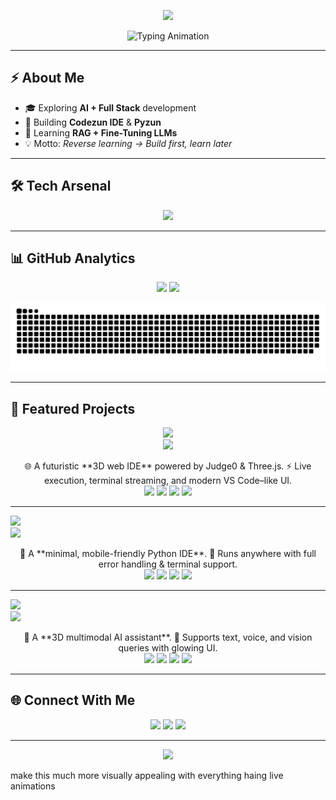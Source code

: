 <!-- Animated GitHub Profile README -->

<!-- Header Banner with Animation -->
<p align="center">
  <img src="https://capsule-render.vercel.app/api?type=waving&color=0:ff6ec4,100:7873f5&height=220&section=header&text=Hi%20👋,%20I'm%20Taizun&fontSize=45&fontAlignY=35&animation=twinkling&fontColor=ffffff"/>
</p>

<!-- Typing SVG -->
<p align="center">
  <img src="https://readme-typing-svg.herokuapp.com?font=Fira+Code&weight=600&size=24&duration=4000&pause=1000&color=FF6EC4&center=true&vCenter=true&width=600&lines=Engineering+Student+%7C+AI+Developer;Building+Generative+AI+Apps;Founder+of+Drapels" alt="Typing Animation" />
</p>

---

## ⚡ About Me  
- 🎓 Exploring **AI + Full Stack** development  
- 🚀 Building **Codezun IDE** & **Pyzun**  
- 🌱 Learning **RAG + Fine-Tuning LLMs**  
- 💡 Motto: *Reverse learning → Build first, learn later*  

---

## 🛠️ Tech Arsenal  
<p align="center">
  <img src="https://skillicons.dev/icons?i=python,cpp,js,ts,react,nextjs,nodejs,tailwind,docker,vercel,git,github,vscode,linux&perline=7" />
</p>

---

## 📊 GitHub Analytics  
<p align="center">
  <img src="https://github-readme-stats.vercel.app/api?username=t4zn&show_icons=true&theme=radical&hide_border=true&count_private=true&bg_color=0D1117&title_color=FF6EC4&icon_color=FF6EC4" height="165"/>
  <img src="https://github-readme-streak-stats.herokuapp.com/?user=t4zn&theme=radical&hide_border=true&background=0D1117&ring=FF6EC4&fire=FF6EC4&currStreakLabel=FF6EC4" height="165"/>
</p>

<!-- Animated Contribution Snake -->
<p align="center">
  <img src="https://raw.githubusercontent.com/Platane/snk/output/github-contribution-grid-snake-dark.svg" alt="snake gif" />
</p>

---

## 🚀 Featured Projects  

<p align="center">
  
  <!-- Codezun -->
  <a href="https://github.com/YOURUSERNAME/Codezun">
    <img src="https://img.shields.io/badge/Codezun-3D%20Online%20IDE-ff6ec4?style=for-the-badge&logo=codeforces&logoColor=white&labelColor=0D1117" />
  </a>  
  <br/>
  <img src="https://github-readme-stats.vercel.app/api/pin/?username=YOURUSERNAME&repo=Codezun&theme=radical&hide_border=true&bg_color=0D1117&title_color=ff6ec4&icon_color=ff6ec4" />
  <br/>
  <p align="center">
    🌐 A futuristic **3D web IDE** powered by Judge0 & Three.js.  
    ⚡ Live execution, terminal streaming, and modern VS Code–like UI.  
    <br/>
    <img src="https://img.shields.io/badge/Next.js-000?style=for-the-badge&logo=nextdotjs" />
    <img src="https://img.shields.io/badge/Three.js-000?style=for-the-badge&logo=threedotjs" />
    <img src="https://img.shields.io/badge/Docker-2496ED?style=for-the-badge&logo=docker&logoColor=white" />
    <img src="https://img.shields.io/badge/Vercel-000?style=for-the-badge&logo=vercel&logoColor=white" />
  </p>
  <hr/>

  <!-- Pyzun -->
  <a href="https://github.com/YOURUSERNAME/Pyzun">
    <img src="https://img.shields.io/badge/Pyzun-Python%20IDE-7873f5?style=for-the-badge&logo=python&logoColor=white&labelColor=0D1117" />
  </a>  
  <br/>
  <img src="https://github-readme-stats.vercel.app/api/pin/?username=YOURUSERNAME&repo=Pyzun&theme=radical&hide_border=true&bg_color=0D1117&title_color=7873f5&icon_color=7873f5" />
  <br/>
  <p align="center">
    🐍 A **minimal, mobile-friendly Python IDE**.  
    📱 Runs anywhere with full error handling & terminal support.  
    <br/>
    <img src="https://img.shields.io/badge/Python-3776AB?style=for-the-badge&logo=python&logoColor=white" />
    <img src="https://img.shields.io/badge/Next.js-000?style=for-the-badge&logo=nextdotjs" />
    <img src="https://img.shields.io/badge/TailwindCSS-06B6D4?style=for-the-badge&logo=tailwindcss&logoColor=white" />
    <img src="https://img.shields.io/badge/Vercel-000?style=for-the-badge&logo=vercel&logoColor=white" />
  </p>
  <hr/>

  <!-- Taizun AI -->
  <a href="https://github.com/YOURUSERNAME/TaizunAI">
    <img src="https://img.shields.io/badge/Taizun%20AI-Multimodal%20Chat-f9a825?style=for-the-badge&logo=rocket&logoColor=white&labelColor=0D1117" />
  </a>  
  <br/>
  <img src="https://github-readme-stats.vercel.app/api/pin/?username=YOURUSERNAME&repo=TaizunAI&theme=radical&hide_border=true&bg_color=0D1117&title_color=f9a825&icon_color=f9a825" />
  <br/>
  <p align="center">
    🤖 A **3D multimodal AI assistant**.  
    🧠 Supports text, voice, and vision queries with glowing UI.  
    <br/>
    <img src="https://img.shields.io/badge/LLMs-FF6EC4?style=for-the-badge&logo=openai&logoColor=white" />
    <img src="https://img.shields.io/badge/React-61DAFB?style=for-the-badge&logo=react&logoColor=black" />
    <img src="https://img.shields.io/badge/RAG-8A2BE2?style=for-the-badge&logo=graphql&logoColor=white" />
    <img src="https://img.shields.io/badge/WebGL-990000?style=for-the-badge&logo=webgl&logoColor=white" />
  </p>

</p>


---

## 🌐 Connect With Me  
<p align="center">
  <a href="https://linkedin.com/in/YOURUSERNAME"><img src="https://img.shields.io/badge/-LinkedIn-0A66C2?style=for-the-badge&logo=linkedin&logoColor=white"></a>
  <a href="https://twitter.com/YOURUSERNAME"><img src="https://img.shields.io/badge/-Twitter-1DA1F2?style=for-the-badge&logo=twitter&logoColor=white"></a>
  <a href="mailto:YOURMAIL@gmail.com"><img src="https://img.shields.io/badge/-Email-D14836?style=for-the-badge&logo=gmail&logoColor=white"></a>
</p>

---

<!-- Footer Wave -->
<p align="center">
  <img src="https://capsule-render.vercel.app/api?type=waving&color=0:7873f5,100:ff6ec4&height=120&section=footer"/>
</p> make this much more visually appealing with everything haing live animations

